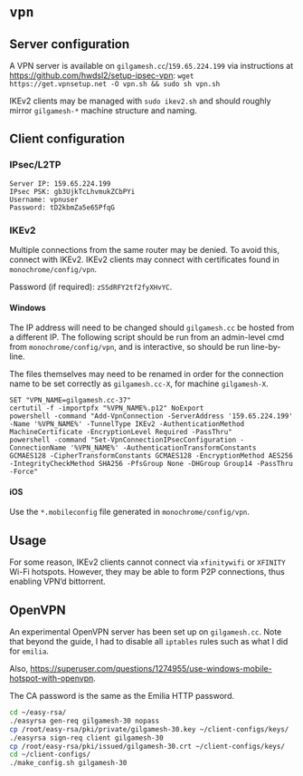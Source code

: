 # `vpn`

## Server configuration

A VPN server is available on `gilgamesh.cc`/`159.65.224.199` via instructions at <https://github.com/hwdsl2/setup-ipsec-vpn>: `wget https://get.vpnsetup.net -O vpn.sh && sudo sh vpn.sh`

IKEv2 clients may be managed with `sudo ikev2.sh` and should roughly mirror `gilgamesh-*` machine structure and naming.

## Client configuration

### IPsec/L2TP

```
Server IP: 159.65.224.199
IPsec PSK: gb3UjkTcLhvmukZCbPYi
Username: vpnuser
Password: tD2kbmZa5e65PfqG
```

### IKEv2

Multiple connections from the same router may be denied. To avoid this, connect with IKEv2.
IKEv2 clients may connect with certificates found in `monochrome/config/vpn`.

Password (if required): `zSSdRFY2tf2fyXHvYC`.

#### Windows

The IP address will need to be changed should `gilgamesh.cc` be hosted from a different IP. The following script should be run from an admin-level cmd from `monochrome/config/vpn`, and is interactive, so should be run line-by-line.

The files themselves may need to be renamed in order for the connection name to be set correctly as `gilgamesh.cc-X`, for machine `gilgamesh-X`.

```batch
SET "VPN_NAME=gilgamesh.cc-37"
certutil -f -importpfx "%VPN_NAME%.p12" NoExport
powershell -command "Add-VpnConnection -ServerAddress '159.65.224.199' -Name '%VPN_NAME%' -TunnelType IKEv2 -AuthenticationMethod MachineCertificate -EncryptionLevel Required -PassThru"
powershell -command "Set-VpnConnectionIPsecConfiguration -ConnectionName '%VPN_NAME%' -AuthenticationTransformConstants GCMAES128 -CipherTransformConstants GCMAES128 -EncryptionMethod AES256 -IntegrityCheckMethod SHA256 -PfsGroup None -DHGroup Group14 -PassThru -Force"
```

#### iOS

Use the `*.mobileconfig` file generated in `monochrome/config/vpn`.

## Usage

For some reason, IKEv2 clients cannot connect via `xfinitywifi` or `XFINITY` Wi-Fi hotspots. However, they may be able to form P2P connections, thus enabling VPN’d bittorrent.

## OpenVPN

An experimental OpenVPN server has been set up on `gilgamesh.cc`. Note that beyond the guide, I had to disable all `iptables` rules such as what I did for `emilia`.

Also, <https://superuser.com/questions/1274955/use-windows-mobile-hotspot-with-openvpn>.

The CA password is the same as the Emilia HTTP password.

```bash
cd ~/easy-rsa/
./easyrsa gen-req gilgamesh-30 nopass
cp /root/easy-rsa/pki/private/gilgamesh-30.key ~/client-configs/keys/
./easyrsa sign-req client gilgamesh-30
cp /root/easy-rsa/pki/issued/gilgamesh-30.crt ~/client-configs/keys/
cd ~/client-configs/
./make_config.sh gilgamesh-30
```
